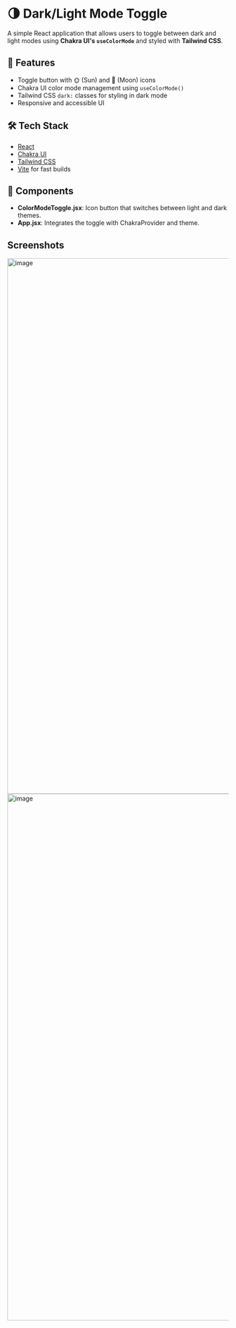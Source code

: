 # 🌗 Dark/Light Mode Toggle

A simple React application that allows users to toggle between dark and light modes using **Chakra UI's `useColorMode`** and styled with **Tailwind CSS**.

## 🚀 Features

- Toggle button with 🌞 (Sun) and 🌙 (Moon) icons
- Chakra UI color mode management using `useColorMode()`
- Tailwind CSS `dark:` classes for styling in dark mode
- Responsive and accessible UI

## 🛠 Tech Stack

- [React](https://reactjs.org/)
- [Chakra UI](https://chakra-ui.com/)
- [Tailwind CSS](https://tailwindcss.com/)
- [Vite](https://vitejs.dev/) for fast builds

## 🧩 Components

- **ColorModeToggle.jsx**: Icon button that switches between light and dark themes.
- **App.jsx**: Integrates the toggle with ChakraProvider and theme.

## Screenshots
<img width="1215" alt="image" src="https://github.com/user-attachments/assets/e4e3cb52-d805-46df-a8b2-cbfafb0192c8" />
<img width="1195" alt="image" src="https://github.com/user-attachments/assets/395bd643-dfed-49d7-91c7-b2b9165d9b81" />

